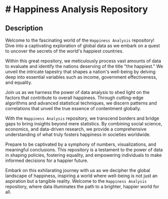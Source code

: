 # # Happiness Analysis Repository

## Description
Welcome to the fascinating world of the `Happiness Analysis` repository! Dive into a captivating exploration of global data as we embark on a quest to uncover the secrets of the world's happiest countries.

Within this great repository, we meticulously process vast amounts of data to evaluate and identify the nations deserving of the title "the happiest." We unveil the intricate tapestry that shapes a nation's well-being by delving deep into essential variables such as income, government effectiveness, and equality.

Join us as we harness the power of data analysis to shed light on the factors that contribute to overall happiness. Through cutting-edge algorithms and advanced statistical techniques, we discern patterns and correlations that unveil the true essence of contentment globally.

With the `Happiness Analysis` repository, we transcend borders and bridge gaps to bring insights beyond mere statistics. By combining social science, economics, and data-driven research, we provide a comprehensive understanding of what truly fosters happiness in societies worldwide.

Prepare to be captivated by a symphony of numbers, visualizations, and meaningful conclusions. This repository is a testament to the power of data in shaping policies, fostering equality, and empowering individuals to make informed decisions for a happier future.

Embark on this exhilarating journey with us as we decipher the global landscape of happiness, inspiring a world where well-being is not just an aspiration but a tangible reality. Welcome to the `Happiness Analysis` repository, where data illuminates the path to a brighter, happier world for all.


